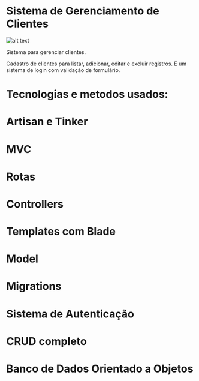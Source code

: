 # Sistema de Gerenciamento de Clientes 

![alt text](https://lucasfogacadev.000webhostapp.com/wp-content/uploads/2018/04/Captura-de-Tela-2018-04-14-a%CC%80s-16.42.27.png)


Sistema para gerenciar clientes.

Cadastro de clientes para  listar, adicionar, editar e excluir registros. 
E  um sistema de login com validação de formulário.

 

# Tecnologias e metodos usados:
# Artisan e Tinker
# MVC
# Rotas
# Controllers
# Templates com Blade
# Model
# Migrations
# Sistema de Autenticação
# CRUD completo
# Banco de Dados Orientado a Objetos
 
